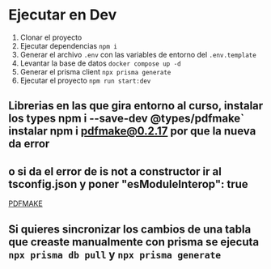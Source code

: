 # Ejecutar en Dev

1. Clonar el proyecto
2. Ejecutar dependencias ```npm i```
3. Generar el archivo `.env` con las variables de entorno del `.env.template`
4. Levantar la base de datos ```docker compose up -d```
5. Generar el prisma client ```npx prisma generate```
6. Ejecutar el proyecto ```npm run start:dev```

## Librerias en las que gira entorno al curso, instalar los types npm i --save-dev @types/pdfmake` instalar npm i pdfmake@0.2.17 por que la nueva da error
## o si da el error de is not a constructor ir al tsconfig.json y poner "esModuleInterop": true
[PDFMAKE](http://pdfmake.org/#/)


## Si quieres sincronizar los cambios de una tabla que creaste manualmente con prisma se ejecuta ```npx prisma db pull``` y ```npx prisma generate```